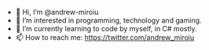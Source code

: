 - 👋 Hi, I’m @andrew-miroiu
- 👀 I’m interested in programming, technology and gaming.
- 🌱 I’m currently learning to code by myself, in C# mostly.
- 📫 How to reach me: https://twitter.com/andrew_miroiu

<!---
andrew-miroiu/andrew-miroiu is a ✨ special ✨ repository because its `README.md` (this file) appears on your GitHub profile.
You can click the Preview link to take a look at your changes.
--->
